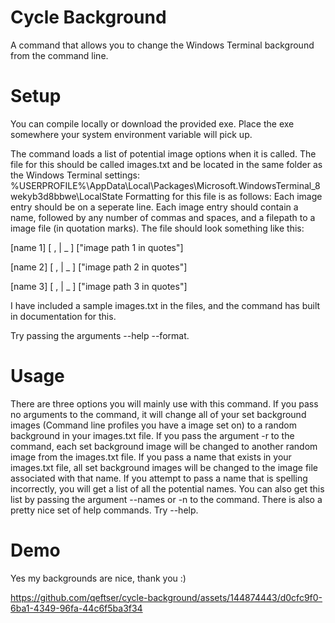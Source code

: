 # Cycle Background
A command that allows you to change the Windows Terminal background from the command line.

# Setup
You can compile locally or download the provided exe.
Place the exe somewhere your system environment variable will pick up.

The command loads a list of potential image options when it is called.
The file for this should be called images.txt and be located in the same folder as the Windows Terminal settings:
%USERPROFILE%\AppData\Local\Packages\Microsoft.WindowsTerminal_8wekyb3d8bbwe\LocalState
Formatting for this file is as follows:
Each image entry should be on a seperate line.
Each image entry should contain a name, followed by any number of commas and spaces, and a filepath to a image file (in quotation marks).
The file should look something like this:

[name 1] [ , | _ ] ["image path 1 in quotes"]

[name 2] [ , | _ ] ["image path 2 in quotes"]

[name 3] [ , | _ ] ["image path 3 in quotes"]

I have included a sample images.txt in the files, and the command has built in documentation for this. 

Try passing the arguments --help --format.

# Usage
There are three options you will mainly use with this command. If you pass no arguments to the command, it will
change all of your set background images (Command line profiles you have a image set on) to a random background
in your images.txt file. If you pass the argument -r to the command, each set background image will be changed to
another random image from the images.txt file. If you pass a name that exists in your images.txt file, all set
background images will be changed to the image file associated with that name. If you attempt to pass a name 
that is spelling incorrectly, you will get a list of all the potential names. You can also get this list by
passing the argument --names or -n to the command. 
There is also a pretty nice set of help commands. Try --help.
# Demo
Yes my backgrounds are nice, thank you :)

https://github.com/qeftser/cycle-background/assets/144874443/d0cfc9f0-6ba1-4349-96fa-44c6f5ba3f34



